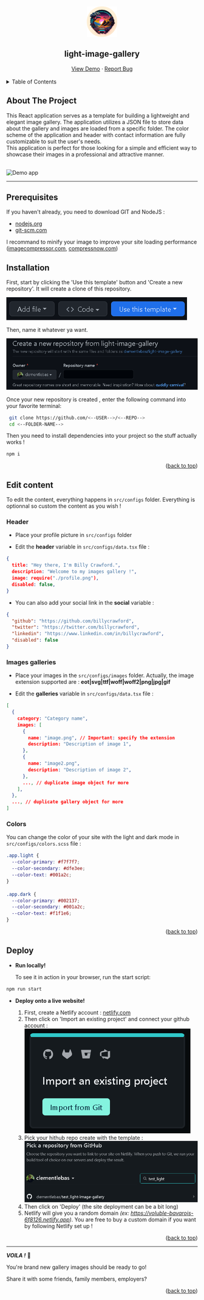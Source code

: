 <a name="readme-top" id="readme-top"></a>

<!-- PROJECT SHIELDS -->
<!--
*** I'm using markdown "reference style" links for readability.
*** Reference links are enclosed in brackets [ ] instead of parentheses ( ).
*** See the bottom of this document for the declaration of the reference variables
*** for contributors-url, forks-url, etc. This is an optional, concise syntax you may use.
*** https://www.markdownguide.org/basic-syntax/#reference-style-links
-->

<!-- PROJECT LOGO -->
<br />
<div align="center">
  <a href="https://github.com/clementlebas/light-image-gallery">
    <img src="./docs/logo.png" alt="Logo" width="80" height="80">
  </a>

  <h2 align="center">light-image-gallery</h3>
  <a href="https://gallery.clementlebas.dev/">View Demo</a>
  ·
  <a href="https://github.com/clementlebas/light-image-gallery/issues">Report Bug</a>
  <br />
  <br />
</div>

<!-- TABLE OF CONTENTS -->
<details>
  <summary>Table of Contents</summary>
  <ol>
    <li>
      <a href="#about-the-project">About The Project</a>
    </li>
    <li><a href="#prerequisites">Prerequisites</a></li>
    <li><a href="#installation">Installation</a></li>
    <li><a href="#edit-content">Edit content</a></li>
    <li><a href="#deploy">Deploy</a></li>
  </ol>
</details>

## About The Project

  <p align="left" id="about-the-project">
    This React application serves as a template for building a lightweight and elegant image gallery. The application utilizes a JSON file to store data about the gallery and images are loaded from a specific folder. The color scheme of the application and header with contact information are fully customizable to suit the user's needs. 
    <br />
    This application is perfect for those looking for a simple and efficient way to showcase their images in a professional and attractive manner.
    <br />
    <br /> 
  </p>

![Demo app](/docs/demo.gif)

<!-- ABOUT THE PROJECT -->

---

## **Prerequisites**

If you haven't already, you need to download GIT and NodeJS :

- [nodejs.org](https://nodejs.org/)
- [git-scm.com](https://git-scm.com/downloads)

I recommand to minify your image to improve your site loading performance ([imagecompressor.com](https://imagecompressor.com/), [compressnow.com](https://compressnow.com/))

## **Installation**

First, start by clicking the 'Use this template' button and 'Create a new repository'. It will create a clone of this repository.

![Demo app](/docs/usetemplate.png)

Then, name it whatever ya want.

![Demo app](/docs/createrepo.png)

Once your new repository is created , enter the following command into your favorite terminal:

```sh
 git clone https://github.com/<--USER-->/<--REPO-->
 cd <--FOLDER-NAME-->
```

Then you need to install dependencies into your project so the stuff actually works !

```sh
npm i
```

<p align="right">(<a href="#readme-top">back to top</a>)</p>

<!-- USAGE EXAMPLES -->

## **Edit content**

To edit the content, everything happens in `src/configs` folder. Everything is optionnal so custom the content as you wish !

### **Header**

- Place your profile picture in `src/configs` folder

- Edit the **header** variable in `src/configs/data.tsx` file :

```json
{
  title: "Hey there, I'm Billy Crawford.",
  description: "Welcome to my images gallery !",
  image: require("./profile.png"),
  disabled: false,
}
```

- You can also add your social link in the **social** variable :

```json
{
  "github": "https://github.com/billycrawford",
  "twitter": "https://twitter.com/billycrawford",
  "linkedin": "https://www.linkedin.com/in/billycrawford",
  "disabled": false
}
```

### **Images galleries**

- Place your images in the `src/configs/images` folder. Actually, the image extension supported are : **eot|svg|ttf|woff|woff2|png|jpg|gif**

- Edit the **galleries** variable in `src/configs/data.tsx` file :

```json
[
  {
    category: "Category name",
    images: [
      {
        name: "image.png", // Important: specify the extension
        description: "Description of image 1",
      },
      {
        name: "image2.png",
        description: "Description of image 2",
      },
      ..., // duplicate image object for more
    ],
  },
  ..., // duplicate gallery object for more
]
```

### **Colors**

You can change the color of your site with the light and dark mode in `src/configs/colors.scss` file :

```css
.app.light {
  --color-primary: #f7f7f7;
  --color-secondary: #dfe3ee;
  --color-text: #001a2c;
}

.app.dark {
  --color-primary: #002137;
  --color-secondary: #001a2c;
  --color-text: #f1f1e6;
}
```

<p align="right">(<a href="#readme-top">back to top</a>)</p>

## **Deploy**

- **Run locally!**

  To see it in action in your browser, run the start script:

```sh
npm run start
```

- **Deploy onto a live website!**

  1. First, create a Netlify account : [netlify.com](https://app.netlify.com/)
  2. Then click on 'Import an existing project' and connect your github account :
     ![Demo app](/docs/importproject.png)
  3. Pick your hithub repo create with the template :
     ![Demo app](/docs/pickrepo.png)
  4. Then click on 'Deploy' (the site deployment can be a bit long)
  5. Netlify will give you a random domain _(ex: https://voluble-bavarois-6f8126.netlify.app)_.
     You are free to buy a custom domain if you want by following Netlify set up !

<p align="right">(<a href="#readme-top">back to top</a>)</p>

---

**_VOILA !_** 🎉

You're brand new gallery images should be ready to go!

Share it with some friends, family members, employers?

<p align="right">(<a href="#readme-top">back to top</a>)</p>
